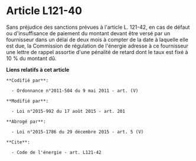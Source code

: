 # Article L121-40

Sans préjudice des sanctions prévues à l'article L. 121-42, en cas de défaut ou d'insuffisance de paiement du montant devant
être versé par un fournisseur dans un délai de deux mois à compter de la date à laquelle elle est due, la Commission de
régulation de l'énergie adresse à ce fournisseur une lettre de rappel assortie d'une pénalité de retard dont le taux est fixé
à 10 % du montant dû.

**Liens relatifs à cet article**

	**Codifié par**:

	  - Ordonnance n°2011-504 du 9 mai 2011 - art. (V)

	**Modifié par**:

	  - Loi n°2015-992 du 17 août 2015 - art. 201

	**Abrogé par**:

	  - Loi n°2015-1786 du 29 décembre 2015 - art. 5 (V)

	**Cite**:

	  - Code de l'énergie - art. L121-42
